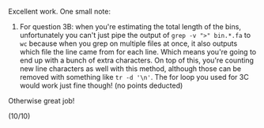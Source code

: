 Excellent work. One small note:

1. For question 3B: when you're estimating the total length of the bins, unfortunately you can't just pipe the output of `grep -v ">" bin.*.fa` to `wc` because when you grep on multiple files at once, it also outputs which file the line came from for each line. Which means you're going to end up with a bunch of extra characters. On top of this, you're counting new line characters as well with this method, although those can be removed with something like `tr -d '\n'`. The for loop you used for 3C would work just fine though! (no points deducted)

Otherwise great job!

(10/10)

